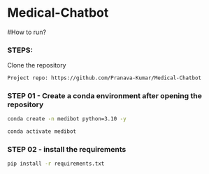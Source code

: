 # Medical-Chatbot

#How to run?

### STEPS:

Clone the repository

```bash
Project repo: https://github.com/Pranava-Kumar/Medical-Chatbot
```
### STEP 01 - Create a conda environment after opening the repository

```bash
conda create -n medibot python=3.10 -y
```

```bash
conda activate medibot
```

### STEP 02 - install the requirements
```bash
pip install -r requirements.txt
```